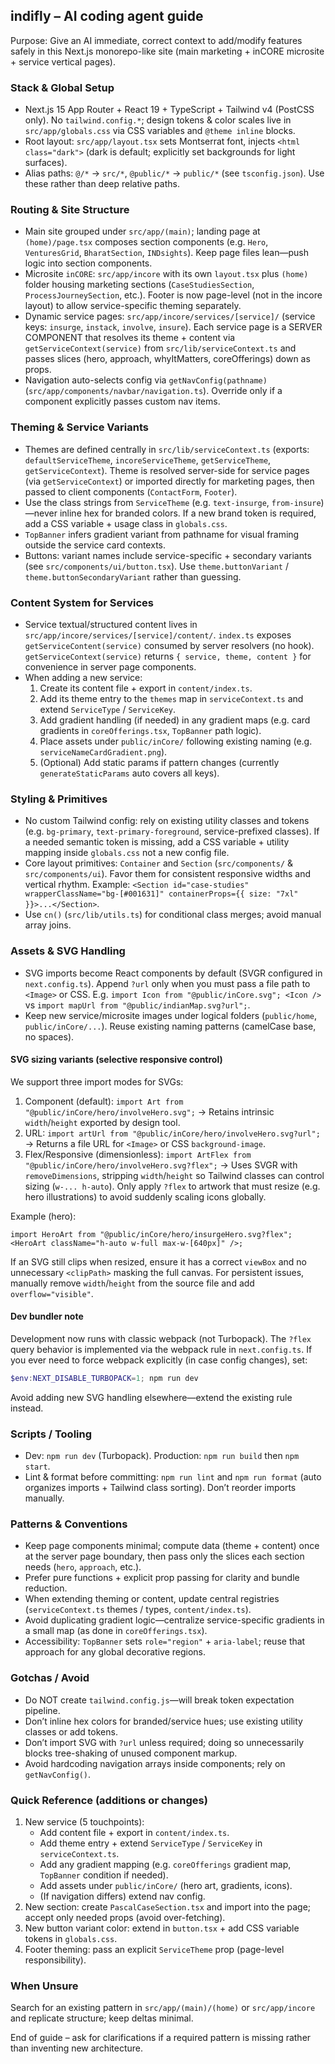 ## indifly – AI coding agent guide

Purpose: Give an AI immediate, correct context to add/modify features safely in this Next.js monorepo-like site (main marketing + inCORE microsite + service vertical pages).

### Stack & Global Setup

- Next.js 15 App Router + React 19 + TypeScript + Tailwind v4 (PostCSS only). No `tailwind.config.*`; design tokens & color scales live in `src/app/globals.css` via CSS variables and `@theme inline` blocks.
- Root layout: `src/app/layout.tsx` sets Montserrat font, injects `<html class="dark">` (dark is default; explicitly set backgrounds for light surfaces).
- Alias paths: `@/*` → `src/*`, `@public/*` → `public/*` (see `tsconfig.json`). Use these rather than deep relative paths.

### Routing & Site Structure

- Main site grouped under `src/app/(main)`; landing page at `(home)/page.tsx` composes section components (e.g. `Hero`, `VenturesGrid`, `BharatSection`, `INDsights`). Keep page files lean—push logic into section components.
- Microsite `inCORE`: `src/app/incore` with its own `layout.tsx` plus `(home)` folder housing marketing sections (`CaseStudiesSection`, `ProcessJourneySection`, etc.). Footer is now page-level (not in the incore layout) to allow service-specific theming separately.
- Dynamic service pages: `src/app/incore/services/[service]/` (service keys: `insurge`, `instack`, `involve`, `insure`). Each service page is a SERVER COMPONENT that resolves its theme + content via `getServiceContext(service)` from `src/lib/serviceContext.ts` and passes slices (hero, approach, whyItMatters, coreOfferings) down as props.
- Navigation auto-selects config via `getNavConfig(pathname)` (`src/app/components/navbar/navigation.ts`). Override only if a component explicitly passes custom nav items.

### Theming & Service Variants

- Themes are defined centrally in `src/lib/serviceContext.ts` (exports: `defaultServiceTheme`, `incoreServiceTheme`, `getServiceTheme`, `getServiceContext`). Theme is resolved server-side for service pages (via `getServiceContext`) or imported directly for marketing pages, then passed to client components (`ContactForm`, `Footer`).
- Use the class strings from `ServiceTheme` (e.g. `text-insurge`, `from-insure`)—never inline hex for branded colors. If a new brand token is required, add a CSS variable + usage class in `globals.css`.
- `TopBanner` infers gradient variant from pathname for visual framing outside the service card contexts.
- Buttons: variant names include service-specific + secondary variants (see `src/components/ui/button.tsx`). Use `theme.buttonVariant` / `theme.buttonSecondaryVariant` rather than guessing.

### Content System for Services

- Service textual/structured content lives in `src/app/incore/services/[service]/content/`. `index.ts` exposes `getServiceContent(service)` consumed by server resolvers (no hook). `getServiceContext(service)` returns `{ service, theme, content }` for convenience in server page components.
- When adding a new service:
  1.  Create its content file + export in `content/index.ts`.
  2.  Add its theme entry to the `themes` map in `serviceContext.ts` and extend `ServiceType` / `ServiceKey`.
  3.  Add gradient handling (if needed) in any gradient maps (e.g. card gradients in `coreOfferings.tsx`, `TopBanner` path logic).
  4.  Place assets under `public/inCore/` following existing naming (e.g. `serviceNameCardGradient.png`).
  5.  (Optional) Add static params if pattern changes (currently `generateStaticParams` auto covers all keys).

### Styling & Primitives

- No custom Tailwind config: rely on existing utility classes and tokens (e.g. `bg-primary`, `text-primary-foreground`, service-prefixed classes). If a needed semantic token is missing, add a CSS variable + utility mapping inside `globals.css` not a new config file.
- Core layout primitives: `Container` and `Section` (`src/components/` & `src/components/ui`). Favor them for consistent responsive widths and vertical rhythm. Example: `<Section id="case-studies" wrapperClassName="bg-[#001631]" containerProps={{ size: "7xl" }}>...</Section>`.
- Use `cn()` (`src/lib/utils.ts`) for conditional class merges; avoid manual array joins.

### Assets & SVG Handling

- SVG imports become React components by default (SVGR configured in `next.config.ts`). Append `?url` only when you must pass a file path to `<Image>` or CSS. E.g. `import Icon from "@public/inCore.svg"; <Icon />` vs `import mapUrl from "@public/indianMap.svg?url";`.
- Keep new service/microsite images under logical folders (`public/home`, `public/inCore/...`). Reuse existing naming patterns (camelCase base, no spaces).

#### SVG sizing variants (selective responsive control)

We support three import modes for SVGs:

1. Component (default): `import Art from "@public/inCore/hero/involveHero.svg";` → Retains intrinsic `width`/`height` exported by design tool.
2. URL: `import artUrl from "@public/inCore/hero/involveHero.svg?url";` → Returns a file URL for `<Image>` or CSS `background-image`.
3. Flex/Responsive (dimensionless): `import ArtFlex from "@public/inCore/hero/involveHero.svg?flex";` → Uses SVGR with `removeDimensions`, stripping `width`/`height` so Tailwind classes can control sizing (`w-... h-auto`). Only apply `?flex` to artwork that must resize (e.g. hero illustrations) to avoid suddenly scaling icons globally.

Example (hero):

```tsx
import HeroArt from "@public/inCore/hero/insurgeHero.svg?flex";
<HeroArt className="h-auto w-full max-w-[640px]" />;
```

If an SVG still clips when resized, ensure it has a correct `viewBox` and no unnecessary `<clipPath>` masking the full canvas. For persistent issues, manually remove `width`/`height` from the source file and add `overflow="visible"`.

#### Dev bundler note

Development now runs with classic webpack (not Turbopack). The `?flex` query behavior is implemented via the webpack rule in `next.config.ts`. If you ever need to force webpack explicitly (in case config changes), set:

```powershell
$env:NEXT_DISABLE_TURBOPACK=1; npm run dev
```

Avoid adding new SVG handling elsewhere—extend the existing rule instead.

### Scripts / Tooling

- Dev: `npm run dev` (Turbopack). Production: `npm run build` then `npm start`.
- Lint & format before committing: `npm run lint` and `npm run format` (auto organizes imports + Tailwind class sorting). Don’t reorder imports manually.

### Patterns & Conventions

- Keep page components minimal; compute data (theme + content) once at the server page boundary, then pass only the slices each section needs (`hero`, `approach`, etc.).
- Prefer pure functions + explicit prop passing for clarity and bundle reduction.
- When extending theming or content, update central registries (`serviceContext.ts` themes / types, `content/index.ts`).
- Avoid duplicating gradient logic—centralize service-specific gradients in a small map (as done in `coreOfferings.tsx`).
- Accessibility: `TopBanner` sets `role="region"` + `aria-label`; reuse that approach for any global decorative regions.

### Gotchas / Avoid

- Do NOT create `tailwind.config.js`—will break token expectation pipeline.
- Don’t inline hex colors for branded/service hues; use existing utility classes or add tokens.
- Don’t import SVG with `?url` unless required; doing so unnecessarily blocks tree-shaking of unused component markup.
- Avoid hardcoding navigation arrays inside components; rely on `getNavConfig()`.

### Quick Reference (additions or changes)

1. New service (5 touchpoints):
   - Add content file + export in `content/index.ts`.
   - Add theme entry + extend `ServiceType` / `ServiceKey` in `serviceContext.ts`.
   - Add any gradient mapping (e.g. `coreOfferings` gradient map, `TopBanner` condition if needed).
   - Add assets under `public/inCore/` (hero art, gradients, icons).
   - (If navigation differs) extend nav config.
2. New section: create `PascalCaseSection.tsx` and import into the page; accept only needed props (avoid over-fetching).
3. New button variant color: extend in `button.tsx` + add CSS variable tokens in `globals.css`.
4. Footer theming: pass an explicit `ServiceTheme` prop (page-level responsibility).

### When Unsure

Search for an existing pattern in `src/app/(main)/(home)` or `src/app/incore` and replicate structure; keep deltas minimal.

End of guide – ask for clarifications if a required pattern is missing rather than inventing new architecture.
